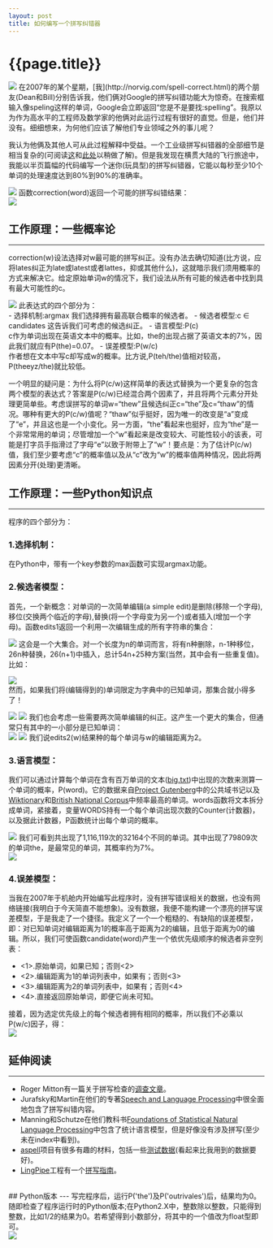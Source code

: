 ```yaml
---
layout: post
title: 如何编写一个拼写纠错器
---
```

{{page.title}}
========================
<img src="/images/posts/2018-06-02/correctorForSpelling.png">
在2007年的某个星期，[我](http://norvig.com/spell-correct.html)的两个朋友(Dean和Bill)分别告诉我，他们俩对Google的拼写纠错功能大为惊奇。在搜索框输入像speling这样的单词，Google会立即返回“您是不是要找:spelling”。我原以为作为高水平的工程师及数学家的他俩对此运行过程有很好的直觉。但是，他们并没有。细细想来，为何他们应该了解他们专业领域之外的事儿呢？<br/>

我认为他俩及其他人可从此过程解释中受益。一个工业级拼写纠错器的全部细节是相当复杂的(可阅读[这](http://static.googleusercontent.com/media/research.google.com/en/us/pubs/archive/36180.pdf)和[此处](http://citeseerx.ist.psu.edu/viewdoc/download;jsessionid=52A3B869596656C9DA285DCE83A0339F?doi=10.1.1.146.4390&rep=rep1&type=pdf)以稍做了解)。但是我发现在横贯大陆的飞行旅途中，我能以半页篇幅的代码编写一个迷你(玩具型)的拼写纠错器，它能以每秒至少10个单词的处理速度达到80%到90%的准确率。<br/>

<img src="/images/posts/2018-06-02/Spelling_Corrector_code.png">
函数correction(word)返回一个可能的拼写纠错结果：<br/>
<img src="/images/posts/2018-06-02/correction_speling.png"> <br/>

## 工作原理：一些概率论
---
correction(w)设法选择对w最可能的拼写纠正。没有办法去确切知道(比方说，应将lates纠正为late或latest或者lattes，抑或其他什么)，这就暗示我们须用概率的方式来解决它。给定原始单词w的情况下，我们设法从所有可能的候选者中找到具有最大可能性的c。

<img src="/images/posts/2018-06-02/probabilityTheory.jpg">
此表达式的四个部分为： <br/>
- 选择机制:argmax  我们选择拥有最高联合概率的候选者。
- 候选者模型:c ∈ candidates  这告诉我们可考虑的候选纠正。
- 语言模型:P(c) <br/>
  c作为单词出现在英语文本中的概率。比如，the的出现占据了英语文本的7%，因此我们就应有P(the)=0.07。
- 误差模型:P(w/c) <br/>
  作者想在文本中写c却写成w的概率。比方说,P(teh/the)值相对较高，P(theeyz/the)就比较低。

一个明显的疑问是：为什么将P(c/w)这样简单的表达式替换为一个更复杂的包含两个模型的表达式？答案是P(c/w)已经混合两个因素了，并且将两个元素分开处理更简单些。考虑误拼写的单词w=“thew”且候选纠正c=“the”及c=“thaw”的情况。哪种有更大的P(c/w)值呢？“thaw”似乎挺好，因为唯一的改变是“a”变成了“e”，并且这也是一个小变化。另一方面，“the”看起来也挺好，应为“the”是一个非常常用的单词；尽管增加一个“w”看起来是改变较大、可能性较小的该表，可能是打字员手指滑过了字母“e”以致于附带上了“w”！要点是：为了估计P(c/w)值，我们至少要考虑“c”的概率值以及从“c”改为“w”的概率值两种情况，因此将两因素分开(处理)更清晰。<br/>

## 工作原理：一些Python知识点
---
程序的四个部分为：
### 1.选择机制：
在Python中，带有一个key参数的max函数可实现argmax功能。<br/>
### 2.候选者模型：
首先，一个新概念：对单词的一次简单编辑(a simple edit)是删除(移除一个字母),移位(交换两个临近的字母),替换(将一个字母变为另一个)或者插入(增加一个字母)。函数edits1返回一个利用一次编辑生成的所有字符串的集合： <br/>

<img src="/images/posts/2018-06-02/def_edits1.png">
这会是一个大集合。对一个长度为n的单词而言，将有n种删除，n-1种移位，26n种替换，26(n+1)中插入，总计54n+25种方案(当然，其中会有一些重复值)。比如：<br/>

<img src="/images/posts/2018-06-02/len_edits1_442.png"> <br/>
然而，如果我们将(编辑得到的)单词限定为字典中的已知单词，那集合就小得多了！<br/>
  
<img src="/images/posts/2018-06-02/def_known.png">
<img src="/images/posts/2018-06-02/known_edits1_somthing.png">
我们也会考虑一些需要两次简单编辑的纠正。这产生一个更大的集合，但通常只有其中的一小部分是已知单词：<br/>

<img src="/images/posts/2018-06-02/def_edits2.png">
<img src="/images/posts/2018-06-02/len_set_edits2.png">
我们说edits2(w)结果种的每个单词与w的编辑距离为2。<br/>

### 3.语言模型：
  
我们可以通过计算每个单词在含有百万单词的文本([big.txt](http://norvig.com/big.txt))中出现的次数来测算一个单词的概率，P(word)。它的数据来自[Project Gutenberg](http://www.gutenberg.org/wiki/Main_Page)中的公共域书记以及[Wiktionary](https://en.wiktionary.org/wiki/Wiktionary:Frequency_lists)和[British National Corpus](http://www.kilgarriff.co.uk/bnc-readme.html)中频率最高的单词。words函数将文本拆分成单词，紧接着，变量WORDS持有一个每个单词出现次数的Counter(计数器)，以及据此计数器，P函数统计出每个单词的概率。 <br/>

<img src="/images/posts/2018-06-02/def_words.png">
我们可看到共出现了1,116,119次的32164个不同的单词。其中出现了79809次的单词the，是最常见的单词，其概率约为7%。<br/>

<img src="/images/posts/2018-06-02/len_WORDS.png">

### 4.误差模型：

当我在2007年于机舱内开始编写此程序时，没有拼写错误相关的数据，也没有网络链接(我明白于今天简直不能想象)。没有数据，我便不能构建一个漂亮的拼写误差模型，于是我走了一个捷径。我定义了一个一个粗糙的、有缺陷的误差模型，即：对已知单词对编辑距离为1的概率高于距离为2的编辑，且低于距离为0的编辑。所以，我们可使函数candidate(word)产生一个依优先级顺序的候选者非空列表：<br/>
  
- <1>.原始单词，如果已知；否则<2>
- <2>.编辑距离为1的单词列表中，如果有；否则<3>
- <3>.编辑距离为2的单词列表中，如果有；否则<4>
- <4>.直接返回原始单词，即便它尚未可知。
  
接着，因为选定优先级上的每个候选者拥有相同的概率，所以我们不必乘以P(w/c)因子，得：<br/>
<img src="/images/posts/2018-06-02/def_correction.png">

## 延伸阅读
---
- Roger Mitton有一篇关于拼写检查的[调查文章](http://www.dcs.bbk.ac.uk/~roger/spellchecking.html)。
- Jurafsky和Martin在他们的专著[Speech and Language Processing](http://www.cs.colorado.edu/~martin/slp.html)中很全面地包含了拼写纠错内容。
- Manning和Schutze在他们教科书[Foundations of Statistical Natural Language Processing](https://nlp.stanford.edu/fsnlp/)中包含了统计语言模型，但是好像没有涉及拼写(至少未在index中看到)。
- [aspell](http://aspell.net)项目有很多有趣的材料，包括一些[测试数据](http://aspell.net/test/)(看起来比我用到的数据要好)。
- [LingPipe](http://alias-i.com/lingpipe/)工程有一个[拼写指南](http://alias-i.com/lingpipe/demos/tutorial/querySpellChecker/read-me.html)。

<br/>
## Python版本
---
写完程序后，运行P('the')及P('outrivales')后，结果均为0。随即检查了程序运行时的Python版本;在Python2.X中，整数除以整数，只能得到整数，比如1/2的结果为0。若希望得到小数部分，将其中的一个值改为float型即可。<br/>

<img src="/images/posts/2018-06-02/def_P_float.png">
